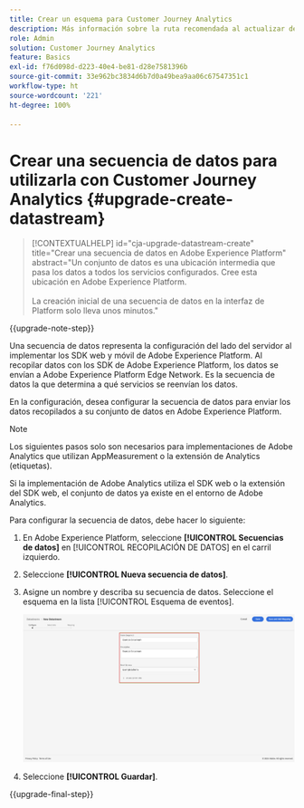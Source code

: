 ```yaml
---
title: Crear un esquema para Customer Journey Analytics
description: Más información sobre la ruta recomendada al actualizar de Adobe Analytics a Customer Journey Analytics
role: Admin
solution: Customer Journey Analytics
feature: Basics
exl-id: f76d098d-d223-40e4-be81-d28e7581396b
source-git-commit: 33e962bc3834d6b7d0a49bea9aa06c67547351c1
workflow-type: ht
source-wordcount: '221'
ht-degree: 100%

---
```


# Crear una secuencia de datos para utilizarla con Customer Journey Analytics {#upgrade-create-datastream}

<!-- markdownlint-disable MD034 -->

>[!CONTEXTUALHELP]
>id="cja-upgrade-datastream-create"
>title="Crear una secuencia de datos en Adobe Experience Platform"
>abstract="Un conjunto de datos es una ubicación intermedia que pasa los datos a todos los servicios configurados. Cree esta ubicación en Adobe Experience Platform.<br><br>La creación inicial de una secuencia de datos en la interfaz de Platform solo lleva unos minutos."

<!-- markdownlint-enable MD034 -->

{{upgrade-note-step}}

<!-- Should we single source this instead of duplicate it? The following steps were copied from: /help/data-ingestion/aepwebsdk.md-->

Una secuencia de datos representa la configuración del lado del servidor al implementar los SDK web y móvil de Adobe Experience Platform. Al recopilar datos con los SDK de Adobe Experience Platform, los datos se envían a Adobe Experience Platform Edge Network. Es la secuencia de datos la que determina a qué servicios se reenvían los datos.

En la configuración, desea configurar la secuencia de datos para enviar los datos recopilados a su conjunto de datos en Adobe Experience Platform.

>[!NOTE]
>
>Los siguientes pasos solo son necesarios para implementaciones de Adobe Analytics que utilizan AppMeasurement o la extensión de Analytics (etiquetas).
>
>Si la implementación de Adobe Analytics utiliza el SDK web o la extensión del SDK web, el conjunto de datos ya existe en el entorno de Adobe Analytics.

Para configurar la secuencia de datos, debe hacer lo siguiente:

1. En Adobe Experience Platform, seleccione **[!UICONTROL Secuencias de datos]** en [!UICONTROL RECOPILACIÓN DE DATOS] en el carril izquierdo.

1. Seleccione **[!UICONTROL Nueva secuencia de datos]**.

1. Asigne un nombre y describa su secuencia de datos. Seleccione el esquema en la lista [!UICONTROL Esquema de eventos].

   ![Nuevo conjunto de datos](assets/new-datastream.png)

1. Seleccione **[!UICONTROL Guardar]**.

{{upgrade-final-step}}
